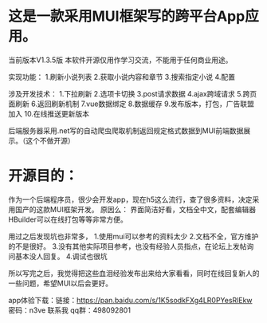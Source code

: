 # 这是一款采用MUI框架写的跨平台App应用。
当前版本V1.3.5版
本软件开源仅用作学习交流，不能用于任何商业用途。


实现功能：
1.刷新小说列表
2.获取小说内容和章节
3.搜索指定小说
4.配置

涉及开发技术：
1.下拉刷新
2.选项卡切换
3.post请求数据
4.ajax跨域请求
5.跨页面刷新
6.返回刷新机制
7.vue数据绑定
8.数据缓存
9.发布版本，打包，广告联盟加入
10.在线推送更新版本

后端服务器采用.net写的自动爬虫爬取机制返回规定格式数据到MUI前端数据展示。（这个不做开源）

# 开源目的：
作为一个后端程序员，很少会开发app，现在h5这么流行，查了很多资料，决定采用国产的这款MUI框架开发。
原因么：
界面简洁好看，文档全中文，配套编辑器HBuilder可以在线打包等等非常方便。

用过之后发现坑也非常多，
1.使用mui可以参考的资料太少
2.文档不全，官方维护的不是很好。
3.没有其他实际项目参考，也没有经验人员指点，在论坛上发帖询问基本没人回复。
4.调试也很坑

所以写完之后，我觉得把这些血泪经验发布出来给大家看看，同时在线回复新人的一些问题，希望MUI以后会更好。

app体验下载：链接：https://pan.baidu.com/s/1K5sodkFXg4LR0PYesRlEkw 密码：n3ve
联系我 qq群：498092801
